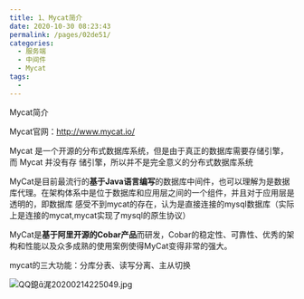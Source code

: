 ```yaml
---
title: 1、Mycat简介
date: 2020-10-30 08:23:43
permalink: /pages/02de51/
categories:
  - 服务端
  - 中间件
  - Mycat
tags:
  - 
---
```

Mycat简介



Mycat官网：http://www.mycat.io/

 

Mycat 是一个开源的分布式数据库系统，但是由于真正的数据库需要存储引擎，而 Mycat 并没有存 储引擎，所以并不是完全意义的分布式数据库系统

MyCat是目前最流行的**基于Java语言编写**的数据库中间件，也可以理解为是数据库代理。在架构体系中是位于数据库和应用层之间的一个组件，并且对于应用层是透明的，即数据库 感受不到mycat的存在，认为是直接连接的mysql数据库（实际上是连接的mycat,mycat实现了mysql的原生协议）

MyCat是**基于阿里开源的Cobar产品**而研发，Cobar的稳定性、可靠性、优秀的架构和性能以及众多成熟的使用案例使得MyCat变得非常的强大。

mycat的三大功能：分库分表、读写分离、主从切换



![QQ鎴浘20200214225049.jpg](http://blog.java1234.com/static/userImages/20200214/1581691998474041571.jpg)